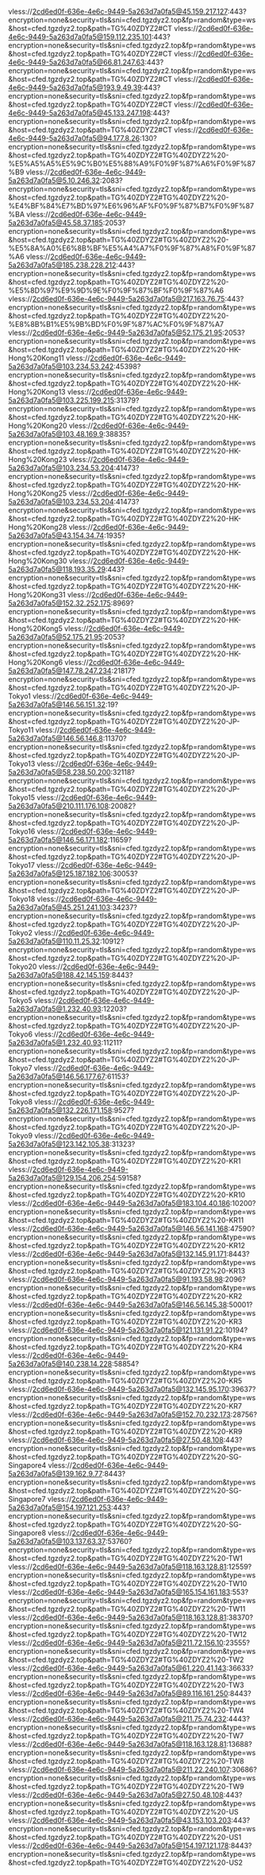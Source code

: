 vless://2cd6ed0f-636e-4e6c-9449-5a263d7a0fa5@45.159.217.127:443?encryption=none&security=tls&sni=cfed.tgzdyz2.top&fp=random&type=ws&host=cfed.tgzdyz2.top&path=TG%40ZDYZ2#CT
vless://2cd6ed0f-636e-4e6c-9449-5a263d7a0fa5@159.112.235.101:443?encryption=none&security=tls&sni=cfed.tgzdyz2.top&fp=random&type=ws&host=cfed.tgzdyz2.top&path=TG%40ZDYZ2#CT
vless://2cd6ed0f-636e-4e6c-9449-5a263d7a0fa5@66.81.247.63:443?encryption=none&security=tls&sni=cfed.tgzdyz2.top&fp=random&type=ws&host=cfed.tgzdyz2.top&path=TG%40ZDYZ2#CT
vless://2cd6ed0f-636e-4e6c-9449-5a263d7a0fa5@193.9.49.39:443?encryption=none&security=tls&sni=cfed.tgzdyz2.top&fp=random&type=ws&host=cfed.tgzdyz2.top&path=TG%40ZDYZ2#CT
vless://2cd6ed0f-636e-4e6c-9449-5a263d7a0fa5@45.133.247.198:443?encryption=none&security=tls&sni=cfed.tgzdyz2.top&fp=random&type=ws&host=cfed.tgzdyz2.top&path=TG%40ZDYZ2#CT
vless://2cd6ed0f-636e-4e6c-9449-5a263d7a0fa5@94.177.8.26:130?encryption=none&security=tls&sni=cfed.tgzdyz2.top&fp=random&type=ws&host=cfed.tgzdyz2.top&path=TG%40ZDYZ2#TG%40ZDYZ2%20-%E5%A5%A5%E5%9C%B0%E5%88%A9%F0%9F%87%A6%F0%9F%87%B9
vless://2cd6ed0f-636e-4e6c-9449-5a263d7a0fa5@5.10.246.32:2083?encryption=none&security=tls&sni=cfed.tgzdyz2.top&fp=random&type=ws&host=cfed.tgzdyz2.top&path=TG%40ZDYZ2#TG%40ZDYZ2%20-%E4%BF%84%E7%BD%97%E6%96%AF%F0%9F%87%B7%F0%9F%87%BA
vless://2cd6ed0f-636e-4e6c-9449-5a263d7a0fa5@45.58.37.185:2053?encryption=none&security=tls&sni=cfed.tgzdyz2.top&fp=random&type=ws&host=cfed.tgzdyz2.top&path=TG%40ZDYZ2#TG%40ZDYZ2%20-%E5%8A%A0%E6%8B%BF%E5%A4%A7%F0%9F%87%A8%F0%9F%87%A6
vless://2cd6ed0f-636e-4e6c-9449-5a263d7a0fa5@185.238.228.212:443?encryption=none&security=tls&sni=cfed.tgzdyz2.top&fp=random&type=ws&host=cfed.tgzdyz2.top&path=TG%40ZDYZ2#TG%40ZDYZ2%20-%E5%8D%97%E9%9D%9E%F0%9F%87%BF%F0%9F%87%A6
vless://2cd6ed0f-636e-4e6c-9449-5a263d7a0fa5@217.163.76.75:443?encryption=none&security=tls&sni=cfed.tgzdyz2.top&fp=random&type=ws&host=cfed.tgzdyz2.top&path=TG%40ZDYZ2#TG%40ZDYZ2%20-%E8%8B%B1%E5%9B%BD%F0%9F%87%AC%F0%9F%87%A7
vless://2cd6ed0f-636e-4e6c-9449-5a263d7a0fa5@52.175.21.95:2053?encryption=none&security=tls&sni=cfed.tgzdyz2.top&fp=random&type=ws&host=cfed.tgzdyz2.top&path=TG%40ZDYZ2#TG%40ZDYZ2%20-HK-Hong%20Kong11
vless://2cd6ed0f-636e-4e6c-9449-5a263d7a0fa5@103.234.53.242:45398?encryption=none&security=tls&sni=cfed.tgzdyz2.top&fp=random&type=ws&host=cfed.tgzdyz2.top&path=TG%40ZDYZ2#TG%40ZDYZ2%20-HK-Hong%20Kong13
vless://2cd6ed0f-636e-4e6c-9449-5a263d7a0fa5@103.225.199.215:31379?encryption=none&security=tls&sni=cfed.tgzdyz2.top&fp=random&type=ws&host=cfed.tgzdyz2.top&path=TG%40ZDYZ2#TG%40ZDYZ2%20-HK-Hong%20Kong20
vless://2cd6ed0f-636e-4e6c-9449-5a263d7a0fa5@103.48.169.9:38835?encryption=none&security=tls&sni=cfed.tgzdyz2.top&fp=random&type=ws&host=cfed.tgzdyz2.top&path=TG%40ZDYZ2#TG%40ZDYZ2%20-HK-Hong%20Kong23
vless://2cd6ed0f-636e-4e6c-9449-5a263d7a0fa5@103.234.53.204:41473?encryption=none&security=tls&sni=cfed.tgzdyz2.top&fp=random&type=ws&host=cfed.tgzdyz2.top&path=TG%40ZDYZ2#TG%40ZDYZ2%20-HK-Hong%20Kong25
vless://2cd6ed0f-636e-4e6c-9449-5a263d7a0fa5@103.234.53.204:41473?encryption=none&security=tls&sni=cfed.tgzdyz2.top&fp=random&type=ws&host=cfed.tgzdyz2.top&path=TG%40ZDYZ2#TG%40ZDYZ2%20-HK-Hong%20Kong28
vless://2cd6ed0f-636e-4e6c-9449-5a263d7a0fa5@43.154.34.74:1935?encryption=none&security=tls&sni=cfed.tgzdyz2.top&fp=random&type=ws&host=cfed.tgzdyz2.top&path=TG%40ZDYZ2#TG%40ZDYZ2%20-HK-Hong%20Kong30
vless://2cd6ed0f-636e-4e6c-9449-5a263d7a0fa5@118.193.35.29:443?encryption=none&security=tls&sni=cfed.tgzdyz2.top&fp=random&type=ws&host=cfed.tgzdyz2.top&path=TG%40ZDYZ2#TG%40ZDYZ2%20-HK-Hong%20Kong31
vless://2cd6ed0f-636e-4e6c-9449-5a263d7a0fa5@152.32.252.175:8969?encryption=none&security=tls&sni=cfed.tgzdyz2.top&fp=random&type=ws&host=cfed.tgzdyz2.top&path=TG%40ZDYZ2#TG%40ZDYZ2%20-HK-Hong%20Kong5
vless://2cd6ed0f-636e-4e6c-9449-5a263d7a0fa5@52.175.21.95:2053?encryption=none&security=tls&sni=cfed.tgzdyz2.top&fp=random&type=ws&host=cfed.tgzdyz2.top&path=TG%40ZDYZ2#TG%40ZDYZ2%20-HK-Hong%20Kong6
vless://2cd6ed0f-636e-4e6c-9449-5a263d7a0fa5@147.78.247.234:21817?encryption=none&security=tls&sni=cfed.tgzdyz2.top&fp=random&type=ws&host=cfed.tgzdyz2.top&path=TG%40ZDYZ2#TG%40ZDYZ2%20-JP-Tokyo1
vless://2cd6ed0f-636e-4e6c-9449-5a263d7a0fa5@146.56.151.32:19?encryption=none&security=tls&sni=cfed.tgzdyz2.top&fp=random&type=ws&host=cfed.tgzdyz2.top&path=TG%40ZDYZ2#TG%40ZDYZ2%20-JP-Tokyo11
vless://2cd6ed0f-636e-4e6c-9449-5a263d7a0fa5@146.56.146.8:11370?encryption=none&security=tls&sni=cfed.tgzdyz2.top&fp=random&type=ws&host=cfed.tgzdyz2.top&path=TG%40ZDYZ2#TG%40ZDYZ2%20-JP-Tokyo13
vless://2cd6ed0f-636e-4e6c-9449-5a263d7a0fa5@58.238.50.200:32118?encryption=none&security=tls&sni=cfed.tgzdyz2.top&fp=random&type=ws&host=cfed.tgzdyz2.top&path=TG%40ZDYZ2#TG%40ZDYZ2%20-JP-Tokyo15
vless://2cd6ed0f-636e-4e6c-9449-5a263d7a0fa5@210.111.176.108:20082?encryption=none&security=tls&sni=cfed.tgzdyz2.top&fp=random&type=ws&host=cfed.tgzdyz2.top&path=TG%40ZDYZ2#TG%40ZDYZ2%20-JP-Tokyo16
vless://2cd6ed0f-636e-4e6c-9449-5a263d7a0fa5@146.56.171.182:11659?encryption=none&security=tls&sni=cfed.tgzdyz2.top&fp=random&type=ws&host=cfed.tgzdyz2.top&path=TG%40ZDYZ2#TG%40ZDYZ2%20-JP-Tokyo17
vless://2cd6ed0f-636e-4e6c-9449-5a263d7a0fa5@125.187.182.106:30053?encryption=none&security=tls&sni=cfed.tgzdyz2.top&fp=random&type=ws&host=cfed.tgzdyz2.top&path=TG%40ZDYZ2#TG%40ZDYZ2%20-JP-Tokyo18
vless://2cd6ed0f-636e-4e6c-9449-5a263d7a0fa5@45.251.241.103:34237?encryption=none&security=tls&sni=cfed.tgzdyz2.top&fp=random&type=ws&host=cfed.tgzdyz2.top&path=TG%40ZDYZ2#TG%40ZDYZ2%20-JP-Tokyo2
vless://2cd6ed0f-636e-4e6c-9449-5a263d7a0fa5@110.11.25.32:10912?encryption=none&security=tls&sni=cfed.tgzdyz2.top&fp=random&type=ws&host=cfed.tgzdyz2.top&path=TG%40ZDYZ2#TG%40ZDYZ2%20-JP-Tokyo20
vless://2cd6ed0f-636e-4e6c-9449-5a263d7a0fa5@188.42.145.159:8443?encryption=none&security=tls&sni=cfed.tgzdyz2.top&fp=random&type=ws&host=cfed.tgzdyz2.top&path=TG%40ZDYZ2#TG%40ZDYZ2%20-JP-Tokyo5
vless://2cd6ed0f-636e-4e6c-9449-5a263d7a0fa5@1.232.40.93:12203?encryption=none&security=tls&sni=cfed.tgzdyz2.top&fp=random&type=ws&host=cfed.tgzdyz2.top&path=TG%40ZDYZ2#TG%40ZDYZ2%20-JP-Tokyo6
vless://2cd6ed0f-636e-4e6c-9449-5a263d7a0fa5@1.232.40.93:11211?encryption=none&security=tls&sni=cfed.tgzdyz2.top&fp=random&type=ws&host=cfed.tgzdyz2.top&path=TG%40ZDYZ2#TG%40ZDYZ2%20-JP-Tokyo7
vless://2cd6ed0f-636e-4e6c-9449-5a263d7a0fa5@146.56.177.67:61153?encryption=none&security=tls&sni=cfed.tgzdyz2.top&fp=random&type=ws&host=cfed.tgzdyz2.top&path=TG%40ZDYZ2#TG%40ZDYZ2%20-JP-Tokyo8
vless://2cd6ed0f-636e-4e6c-9449-5a263d7a0fa5@132.226.171.158:9527?encryption=none&security=tls&sni=cfed.tgzdyz2.top&fp=random&type=ws&host=cfed.tgzdyz2.top&path=TG%40ZDYZ2#TG%40ZDYZ2%20-JP-Tokyo9
vless://2cd6ed0f-636e-4e6c-9449-5a263d7a0fa5@123.142.105.38:31323?encryption=none&security=tls&sni=cfed.tgzdyz2.top&fp=random&type=ws&host=cfed.tgzdyz2.top&path=TG%40ZDYZ2#TG%40ZDYZ2%20-KR1
vless://2cd6ed0f-636e-4e6c-9449-5a263d7a0fa5@129.154.206.254:59158?encryption=none&security=tls&sni=cfed.tgzdyz2.top&fp=random&type=ws&host=cfed.tgzdyz2.top&path=TG%40ZDYZ2#TG%40ZDYZ2%20-KR10
vless://2cd6ed0f-636e-4e6c-9449-5a263d7a0fa5@183.104.40.186:10200?encryption=none&security=tls&sni=cfed.tgzdyz2.top&fp=random&type=ws&host=cfed.tgzdyz2.top&path=TG%40ZDYZ2#TG%40ZDYZ2%20-KR11
vless://2cd6ed0f-636e-4e6c-9449-5a263d7a0fa5@146.56.141.168:47590?encryption=none&security=tls&sni=cfed.tgzdyz2.top&fp=random&type=ws&host=cfed.tgzdyz2.top&path=TG%40ZDYZ2#TG%40ZDYZ2%20-KR12
vless://2cd6ed0f-636e-4e6c-9449-5a263d7a0fa5@132.145.91.171:8443?encryption=none&security=tls&sni=cfed.tgzdyz2.top&fp=random&type=ws&host=cfed.tgzdyz2.top&path=TG%40ZDYZ2#TG%40ZDYZ2%20-KR13
vless://2cd6ed0f-636e-4e6c-9449-5a263d7a0fa5@91.193.58.98:2096?encryption=none&security=tls&sni=cfed.tgzdyz2.top&fp=random&type=ws&host=cfed.tgzdyz2.top&path=TG%40ZDYZ2#TG%40ZDYZ2%20-KR2
vless://2cd6ed0f-636e-4e6c-9449-5a263d7a0fa5@146.56.145.38:50001?encryption=none&security=tls&sni=cfed.tgzdyz2.top&fp=random&type=ws&host=cfed.tgzdyz2.top&path=TG%40ZDYZ2#TG%40ZDYZ2%20-KR3
vless://2cd6ed0f-636e-4e6c-9449-5a263d7a0fa5@121.131.91.22:10194?encryption=none&security=tls&sni=cfed.tgzdyz2.top&fp=random&type=ws&host=cfed.tgzdyz2.top&path=TG%40ZDYZ2#TG%40ZDYZ2%20-KR4
vless://2cd6ed0f-636e-4e6c-9449-5a263d7a0fa5@140.238.14.228:58854?encryption=none&security=tls&sni=cfed.tgzdyz2.top&fp=random&type=ws&host=cfed.tgzdyz2.top&path=TG%40ZDYZ2#TG%40ZDYZ2%20-KR5
vless://2cd6ed0f-636e-4e6c-9449-5a263d7a0fa5@132.145.95.170:39637?encryption=none&security=tls&sni=cfed.tgzdyz2.top&fp=random&type=ws&host=cfed.tgzdyz2.top&path=TG%40ZDYZ2#TG%40ZDYZ2%20-KR7
vless://2cd6ed0f-636e-4e6c-9449-5a263d7a0fa5@152.70.232.173:28756?encryption=none&security=tls&sni=cfed.tgzdyz2.top&fp=random&type=ws&host=cfed.tgzdyz2.top&path=TG%40ZDYZ2#TG%40ZDYZ2%20-KR9
vless://2cd6ed0f-636e-4e6c-9449-5a263d7a0fa5@27.50.48.108:443?encryption=none&security=tls&sni=cfed.tgzdyz2.top&fp=random&type=ws&host=cfed.tgzdyz2.top&path=TG%40ZDYZ2#TG%40ZDYZ2%20-SG-Singapore4
vless://2cd6ed0f-636e-4e6c-9449-5a263d7a0fa5@139.162.9.77:8443?encryption=none&security=tls&sni=cfed.tgzdyz2.top&fp=random&type=ws&host=cfed.tgzdyz2.top&path=TG%40ZDYZ2#TG%40ZDYZ2%20-SG-Singapore7
vless://2cd6ed0f-636e-4e6c-9449-5a263d7a0fa5@154.197.121.253:443?encryption=none&security=tls&sni=cfed.tgzdyz2.top&fp=random&type=ws&host=cfed.tgzdyz2.top&path=TG%40ZDYZ2#TG%40ZDYZ2%20-SG-Singapore8
vless://2cd6ed0f-636e-4e6c-9449-5a263d7a0fa5@103.137.63.37:53760?encryption=none&security=tls&sni=cfed.tgzdyz2.top&fp=random&type=ws&host=cfed.tgzdyz2.top&path=TG%40ZDYZ2#TG%40ZDYZ2%20-TW1
vless://2cd6ed0f-636e-4e6c-9449-5a263d7a0fa5@118.163.128.81:12559?encryption=none&security=tls&sni=cfed.tgzdyz2.top&fp=random&type=ws&host=cfed.tgzdyz2.top&path=TG%40ZDYZ2#TG%40ZDYZ2%20-TW10
vless://2cd6ed0f-636e-4e6c-9449-5a263d7a0fa5@165.154.161.183:553?encryption=none&security=tls&sni=cfed.tgzdyz2.top&fp=random&type=ws&host=cfed.tgzdyz2.top&path=TG%40ZDYZ2#TG%40ZDYZ2%20-TW11
vless://2cd6ed0f-636e-4e6c-9449-5a263d7a0fa5@118.163.128.81:38370?encryption=none&security=tls&sni=cfed.tgzdyz2.top&fp=random&type=ws&host=cfed.tgzdyz2.top&path=TG%40ZDYZ2#TG%40ZDYZ2%20-TW12
vless://2cd6ed0f-636e-4e6c-9449-5a263d7a0fa5@211.72.156.10:23555?encryption=none&security=tls&sni=cfed.tgzdyz2.top&fp=random&type=ws&host=cfed.tgzdyz2.top&path=TG%40ZDYZ2#TG%40ZDYZ2%20-TW2
vless://2cd6ed0f-636e-4e6c-9449-5a263d7a0fa5@61.220.41.143:36633?encryption=none&security=tls&sni=cfed.tgzdyz2.top&fp=random&type=ws&host=cfed.tgzdyz2.top&path=TG%40ZDYZ2#TG%40ZDYZ2%20-TW3
vless://2cd6ed0f-636e-4e6c-9449-5a263d7a0fa5@89.116.161.250:8443?encryption=none&security=tls&sni=cfed.tgzdyz2.top&fp=random&type=ws&host=cfed.tgzdyz2.top&path=TG%40ZDYZ2#TG%40ZDYZ2%20-TW4
vless://2cd6ed0f-636e-4e6c-9449-5a263d7a0fa5@211.75.74.232:4443?encryption=none&security=tls&sni=cfed.tgzdyz2.top&fp=random&type=ws&host=cfed.tgzdyz2.top&path=TG%40ZDYZ2#TG%40ZDYZ2%20-TW7
vless://2cd6ed0f-636e-4e6c-9449-5a263d7a0fa5@118.163.128.81:13688?encryption=none&security=tls&sni=cfed.tgzdyz2.top&fp=random&type=ws&host=cfed.tgzdyz2.top&path=TG%40ZDYZ2#TG%40ZDYZ2%20-TW8
vless://2cd6ed0f-636e-4e6c-9449-5a263d7a0fa5@211.22.240.107:30686?encryption=none&security=tls&sni=cfed.tgzdyz2.top&fp=random&type=ws&host=cfed.tgzdyz2.top&path=TG%40ZDYZ2#TG%40ZDYZ2%20-TW9
vless://2cd6ed0f-636e-4e6c-9449-5a263d7a0fa5@27.50.48.108:443?encryption=none&security=tls&sni=cfed.tgzdyz2.top&fp=random&type=ws&host=cfed.tgzdyz2.top&path=TG%40ZDYZ2#TG%40ZDYZ2%20-US
vless://2cd6ed0f-636e-4e6c-9449-5a263d7a0fa5@43.153.103.203:443?encryption=none&security=tls&sni=cfed.tgzdyz2.top&fp=random&type=ws&host=cfed.tgzdyz2.top&path=TG%40ZDYZ2#TG%40ZDYZ2%20-US1
vless://2cd6ed0f-636e-4e6c-9449-5a263d7a0fa5@154.197.121.178:8443?encryption=none&security=tls&sni=cfed.tgzdyz2.top&fp=random&type=ws&host=cfed.tgzdyz2.top&path=TG%40ZDYZ2#TG%40ZDYZ2%20-US2
